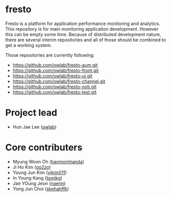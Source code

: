 fresto
======

Fresto is a platform for application performance monitoring and analytics.
This repository is for main monitoring application development. However this can be empty some time. Because of distributed development nature, 
there are several interim repositories and all of those should be combined to get a working system.

Those repositories are currently following:


* https://github.com/owlab/fresto-aum.git
* https://github.com/owlab/fresto-front.git
* https://github.com/owlab/fresto-ui.git
* https://github.com/owlab/fresto-channel.git
* https://github.com/owlab/fresto-noti.git
* https://github.com/owlab/fresto-test.git

Project lead
======
* Hun Jae Lee ([owlab](https://github.com/owlab))

Core contributers
======
* Myung Woon Oh ([hanmomhanda](https://github.com/hanmomhanda))
* Ji Ho Kim ([go2zo](https://github.com/go2zo))
* Young Jun Kim ([yjkim011](https://github.com/yjkim011))
* In Young Kang ([tomikg](https://github.com/tomikg))
* Jae YOung Jeon ([naerin](https://github.com/naerin))
* Yong Jun Choi ([skehahffk](https://github.com/skehahffk))
